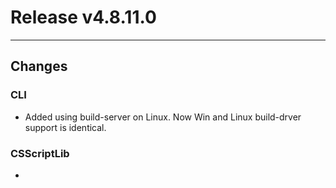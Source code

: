 # Release v4.8.11.0

---

## Changes

### CLI

- Added using build-server on Linux. Now Win and Linux build-drver support is identical.

### CSScriptLib

- <no changes>
